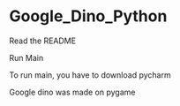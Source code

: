 # Google_Dino_Python
Read the README

Run Main

To run main, you have to download pycharm

Google dino was made on pygame
